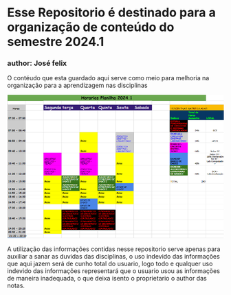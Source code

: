 # Esse Repositorio é destinado para a organização de conteúdo do semestre 2024.1 
### author: José felix 

O contéudo que esta guardado aqui serve como meio para melhoria na organização para a aprendizagem nas disciplinas

<img src="Horarios.png" alt="Imagem com Horarios">

A utilização das informações contidas nesse repositorio serve apenas para auxiliar a sanar as duvidas das disciplinas, o uso indevido das informações que aqui jazem será de cunho total do usuario, logo todo e qualquer uso indevido das informações representará que o usuario usou as informações de maneira inadequada, o que deixa isento o proprietario o author das notas.